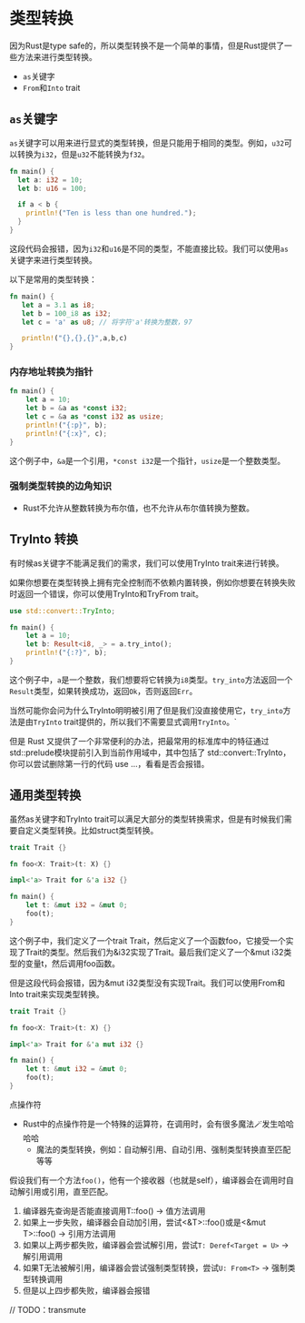 # 类型转换

因为Rust是type safe的，所以类型转换不是一个简单的事情，但是Rust提供了一些方法来进行类型转换。
- `as`关键字
- `From`和`Into` trait

## `as`关键字

`as`关键字可以用来进行显式的类型转换，但是只能用于相同的类型。例如，`u32`可以转换为`i32`，但是`u32`不能转换为`f32`。

```rust
fn main() {
  let a: i32 = 10;
  let b: u16 = 100;

  if a < b {
    println!("Ten is less than one hundred.");
  }
}
```

这段代码会报错，因为`i32`和`u16`是不同的类型，不能直接比较。我们可以使用`as`关键字来进行类型转换。

以下是常用的类型转换：

```rust
fn main() {
   let a = 3.1 as i8;
   let b = 100_i8 as i32;
   let c = 'a' as u8; // 将字符'a'转换为整数，97

   println!("{},{},{}",a,b,c)
}
```

### 内存地址转换为指针

```rust
fn main() {
    let a = 10;
    let b = &a as *const i32;
    let c = &a as *const i32 as usize;
    println!("{:p}", b);
    println!("{:x}", c);
}
```

这个例子中，`&a`是一个引用，`*const i32`是一个指针，`usize`是一个整数类型。


### 强制类型转换的边角知识

- Rust不允许从整数转换为布尔值，也不允许从布尔值转换为整数。


## TryInto 转换

有时候as关键字不能满足我们的需求，我们可以使用TryInto trait来进行转换。

如果你想要在类型转换上拥有完全控制而不依赖内置转换，例如你想要在转换失败时返回一个错误，你可以使用TryInto和TryFrom trait。

```rust
use std::convert::TryInto;

fn main() {
    let a = 10;
    let b: Result<i8, _> = a.try_into();
    println!("{:?}", b);
}
```

这个例子中，`a`是一个整数，我们想要将它转换为`i8`类型。`try_into`方法返回一个`Result`类型，如果转换成功，返回`Ok`，否则返回`Err`。

当然可能你会问为什么TryInto明明被引用了但是我们没直接使用它，`try_into`方法是由`TryInto` trait提供的，所以我们不需要显式调用`TryInto`。`

但是 Rust 又提供了一个非常便利的办法，把最常用的标准库中的特征通过std::prelude模块提前引入到当前作用域中，其中包括了 std::convert::TryInto，你可以尝试删除第一行的代码 use ...，看看是否会报错。


## 通用类型转换

虽然as关键字和TryInto trait可以满足大部分的类型转换需求，但是有时候我们需要自定义类型转换。比如struct类型转换。

```rust
trait Trait {}

fn foo<X: Trait>(t: X) {}

impl<'a> Trait for &'a i32 {}

fn main() {
    let t: &mut i32 = &mut 0;
    foo(t);
}
```

这个例子中，我们定义了一个trait Trait，然后定义了一个函数foo，它接受一个实现了Trait的类型。然后我们为&i32实现了Trait。最后我们定义了一个&mut i32类型的变量t，然后调用foo函数。

但是这段代码会报错，因为&mut i32类型没有实现Trait。我们可以使用From和Into trait来实现类型转换。


```rust
trait Trait {}

fn foo<X: Trait>(t: X) {}

impl<'a> Trait for &'a mut i32 {}

fn main() {
    let t: &mut i32 = &mut 0;
    foo(t);
}
```

点操作符

- Rust中的点操作符是一个特殊的运算符，在调用时，会有很多魔法🪄发生哈哈哈哈
  - 魔法的类型转换，例如：自动解引用、自动引用、强制类型转换直至匹配等等

假设我们有一个方法`foo()`，他有一个接收器（也就是self），编译器会在调用时自动解引用或引用，直至匹配。

1. 编译器先查询是否能直接调用T::foo() -> 值方法调用
2. 如果上一步失败，编译器会自动加引用，尝试<&T>::foo()或是<&mut T>::foo() -> 引用方法调用
3. 如果以上两步都失败，编译器会尝试解引用，尝试`T: Deref<Target = U>` -> 解引用调用
4. 如果T无法被解引用，编译器会尝试强制类型转换，尝试`U: From<T>` -> 强制类型转换调用
5. 但是以上四步都失败，编译器会报错



// TODO：transmute
